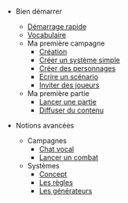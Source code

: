 - Bien démarrer

  - [Démarrage rapide](fr/quickstart/quickstart.md)
  - [Vocabulaire](fr/quickstart/vocabulary.md)
  - Ma première campagne
    - [Création](fr/quickstart/campaign/create-campaign.md)
    - [Créer un système simple](fr/quickstart/campaign/create-system.md)
    - [Créer des personnages](fr/quickstart/campaign/create-resources.md)
    - [Ecrire un scénario](fr/quickstart/campaign/scenarios.md)
    - [Inviter des joueurs](fr/quickstart/campaign/add-players.md)
  - Ma première partie
    - [Lancer une partie](fr/quickstart/session/start-session.md)
    - [Diffuser du contenu](fr/quickstart/session/cast-content.md)

- Notions avancées

  - Campagnes
    - [Chat vocal](fr/advanced/campaigns/voice-chat.md)
    - [Lancer un combat](fr/advanced/campaigns/start-battle.md)
  - Systèmes
    - [Concept](fr/advanced/systems/concept.md)
    - [Les règles](fr/advanced/systems/rules.md)
    - [Les générateurs](fr/advanced/systems/generators.md)
